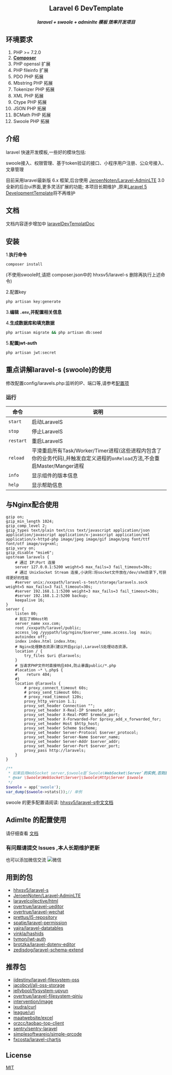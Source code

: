 <h2 align="center">Laravel 6 DevTemplate<h5>

<p align="center">
    <b>laravel + swoole + adminlte 模板 效率开发项目</b>
</p>

  
## 环境要求

1. PHP >= 7.2.0
2. **[Composer](https://getcomposer.org/)**
3. PHP openssl 扩展
4. PHP fileinfo 扩展
5. PDO PHP 拓展
6. Mbstring PHP 拓展
7. Tokenizer PHP 拓展
8. XML PHP 拓展
9. Ctype PHP 拓展
10. JSON PHP 拓展
11. BCMath PHP 拓展
12. Swoole PHP 拓展


## 介绍

laravel 快速开发模板,一些好的模块包括:

swoole接入、权限管理、基于token验证的接口、小程序用户注册、公众号接入、文章管理

目前采用laravel最新版 6.x 框架,后台使用 [JeroenNoten/Laravel-AdminLTE](https://github.com/JeroenNoten/Laravel-AdminLTE) 3.0 全新的后台ui界面,更多灵活扩展的功能; 本项目长期维护 ,原来[Laravel 5 DevelopmentTemplate](https://github.com/cranux/laravelDevelopmentTemplate)将不再维护

## 文档

文档内容逐步增加中  [laravelDevTemplatDoc](http://doc.niexp.cn/docs/laravelDevelopmentTemplate)

## 安装

1.**执行命令**

```bash
composer install 
```
(不使用swoole时,请把 composer.json中的 hhxsv5/laravel-s 删除再执行上述命令)

2.配置key

```bash
php artisan key:generate
```

3.**编辑 `.env`,并配置相关信息**

4.**生成数据库和填充数据**

```bash
php artisan migrate && php artisan db:seed
```
5.**配置jwt-auth**

```bash
php artisan jwt:secret
```

## 重点讲解laravel-s (swoole)的使用
修改配置config/laravels.php:监听的IP、端口等,请参考[配置项](https://github.com/hhxsv5/laravel-s/blob/master/Settings-CN.md)

### 运行
| 命令 | 说明 |
| --------- | --------- |
| `start` | 启动LaravelS|
| `stop` | 停止LaravelS |
| `restart` | 重启LaravelS |
| `reload` | 平滑重启所有Task/Worker/Timer进程(这些进程内包含了你的业务代码),并触发自定义进程的`onReload`方法,不会重启Master/Manger进程 |
| `info` | 显示组件的版本信息 |
| `help` | 显示帮助信息 |

## 与Nginx配合使用
```nginx
gzip on;
gzip_min_length 1024;
gzip_comp_level 2;
gzip_types text/plain text/css text/javascript application/json application/javascript application/x-javascript application/xml application/x-httpd-php image/jpeg image/gif image/png font/ttf font/otf image/svg+xml;
gzip_vary on;
gzip_disable "msie6";
upstream laravels {
    # 通过 IP:Port 连接
    server 127.0.0.1:5200 weight=5 max_fails=3 fail_timeout=30s;
    # 通过 UnixSocket Stream 连接,小诀窍:将socket文件放在/dev/shm目录下,可获得更好的性能
    #server unix:/xxxpath/laravel-s-test/storage/laravels.sock weight=5 max_fails=3 fail_timeout=30s;
    #server 192.168.1.1:5200 weight=3 max_fails=3 fail_timeout=30s;
    #server 192.168.1.2:5200 backup;
    keepalive 16;
}
server {
    listen 80;
    # 别忘了绑Host哟
    server_name xxx.com;
    root /xxxpath/laravel/public;
    access_log /yyypath/log/nginx/$server_name.access.log  main;
    autoindex off;
    index index.html index.htm;
    # Nginx处理静态资源(建议开启gzip),LaravelS处理动态资源。
    location / {
        try_files $uri @laravels;
    }
    # 当请求PHP文件时直接响应404,防止暴露public/*.php
    #location ~* \.php$ {
    #    return 404;
    #}
    location @laravels {
        # proxy_connect_timeout 60s;
        # proxy_send_timeout 60s;
        # proxy_read_timeout 120s;
        proxy_http_version 1.1;
        proxy_set_header Connection "";
        proxy_set_header X-Real-IP $remote_addr;
        proxy_set_header X-Real-PORT $remote_port;
        proxy_set_header X-Forwarded-For $proxy_add_x_forwarded_for;
        proxy_set_header Host $http_host;
        proxy_set_header Scheme $scheme;
        proxy_set_header Server-Protocol $server_protocol;
        proxy_set_header Server-Name $server_name;
        proxy_set_header Server-Addr $server_addr;
        proxy_set_header Server-Port $server_port;
        proxy_pass http://laravels;
    }
}
```

```php
/**
 * 如果启用WebSocket server,$swoole是`Swoole\WebSocket\Server`的实例,否则是是`Swoole\Http\Server`的实例
 * @var \Swoole\WebSocket\Server|\Swoole\Http\Server $swoole
 */
$swoole = app('swoole');
var_dump($swoole->stats());// 单例
```


swoole 的更多配置请阅读:
[hhxsv5/laravel-s中文文档](https://github.com/hhxsv5/laravel-s/blob/master/README-CN.md)

## Adimlte 的配置使用
请仔细查看 [文档](https://github.com/JeroenNoten/Laravel-AdminLTE#62-favicon)

### 有问题请提交 lssues ,本人长期维护更新
也可以添加微信交流 
![微信](https://image.niexp.cn/wx/mmqrcode1578754969742.png)



## 用到的包
- [hhxsv5/laravel-s](https://github.com/hhxsv5/laravel-s)
- [JeroenNoten/Laravel-AdminLTE](https://github.com/JeroenNoten/Laravel-AdminLTE)
- [laravelcollective/html](https://github.com/LaravelCollective/html)
- [overtrue/laravel-ueditor](https://github.com/overtrue/laravel-ueditor)
- [overtrue/laravel-wechat](https://github.com/overtrue/laravel-wechat)
- [prettus/l5-repository](https://github.com/andersao/l5-repository)
- [spatie/laravel-permission](https://github.com/spatie/laravel-permission)
- [yajra/laravel-datatables](https://github.com/yajra/laravel-datatables)
- [vinkla/hashids](https://github.com/vinkla/laravel-hashids)
- [tymon/jwt-auth](https://github.com/tymondesigns/jwt-auth)
- [brotzka/laravel-dotenv-editor](https://github.com/brotzka/laravel-dotenv-editor)
- [zedisdog/laravel-schema-extend](https://github.com/zedisdog/laravel-schema-extend)

## 推荐包
- [iidestiny/laravel-filesystem-oss](https://packagist.org/packages/iidestiny/laravel-filesystem-oss)
- [jacobcyl/ali-oss-storage](https://github.com/jacobcyl/Aliyun-oss-storage)
- [jellybool/flysystem-upyun](https://github.com/JellyBool/flysystem-upyun)
- [overtrue/laravel-filesystem-qiniu](https://github.com/overtrue/laravel-filesystem-qiniu)
- [intervention/image](https://github.com/Intervention/image)
- [ixudra/curl](https://github.com/ixudra/curl)
- [league/uri](https://github.com/thephpleague/uri)
- [maatwebsite/excel](https://github.com/Maatwebsite/Laravel-Excel)
- [orzcc/taobao-top-client](https://github.com/orzcc/taobao-top-client)
- [sentry/sentry-laravel](https://github.com/getsentry/sentry-laravel)
- [simplesoftwareio/simple-qrcode](https://github.com/SimpleSoftwareIO/simple-qrcodea)
- [fxcosta/laravel-chartjs](https://github.com/fxcosta/laravel-chartjs)

## License
  [MIT](https://github.com/cranux/LaravelDevTemplate/blob/master/LICENSE)
  

